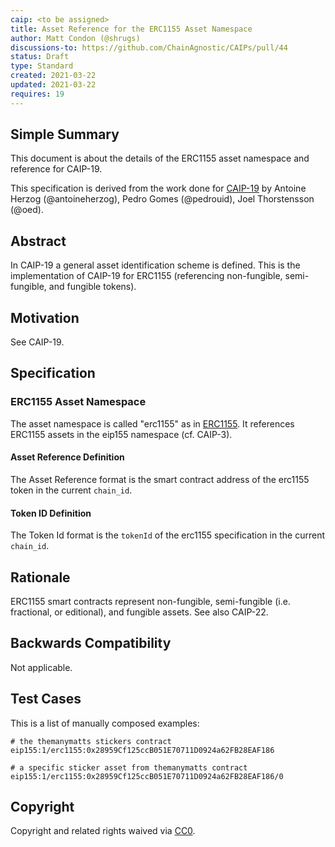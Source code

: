 ```yaml
---
caip: <to be assigned>
title: Asset Reference for the ERC1155 Asset Namespace
author: Matt Condon (@shrugs)
discussions-to: https://github.com/ChainAgnostic/CAIPs/pull/44
status: Draft
type: Standard
created: 2021-03-22
updated: 2021-03-22
requires: 19
---
```


## Simple Summary

This document is about the details of the ERC1155 asset namespace and reference for CAIP-19.

This specification is derived from the work done for [CAIP-19](https://github.com/ChainAgnostic/CAIPs/blob/master/CAIPs/caip-19.md) by Antoine Herzog (@antoineherzog), Pedro Gomes (@pedrouid), Joel Thorstensson (@oed).

## Abstract

In CAIP-19 a general asset identification scheme is defined. This is the implementation of CAIP-19 for ERC1155 (referencing non-fungible, semi-fungible, and fungible tokens).

## Motivation

See CAIP-19.

## Specification

### ERC1155 Asset Namespace

The asset namespace is called "erc1155" as in [ERC1155](https://eips.ethereum.org/EIPS/eip-1155). It references ERC1155 assets in the eip155 namespace (cf. CAIP-3).

#### Asset Reference Definition

The Asset Reference format is the smart contract address of the erc1155 token in the current `chain_id`.

#### Token ID Definition

The Token Id format is the `tokenId` of the erc1155 specification in the current `chain_id`.

## Rationale

ERC1155 smart contracts represent non-fungible, semi-fungible (i.e. fractional, or editional), and fungible assets. See also CAIP-22.

## Backwards Compatibility

Not applicable.

## Test Cases

This is a list of manually composed examples:

```
# the themanymatts stickers contract
eip155:1/erc1155:0x28959Cf125ccB051E70711D0924a62FB28EAF186

# a specific sticker asset from themanymatts contract
eip155:1/erc1155:0x28959Cf125ccB051E70711D0924a62FB28EAF186/0
```

## Copyright

Copyright and related rights waived via [CC0](https://creativecommons.org/publicdomain/zero/1.0/).
